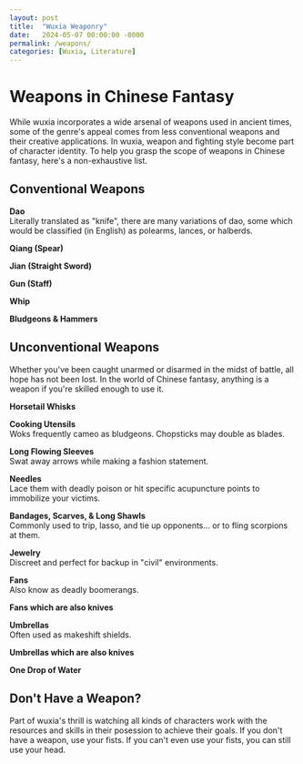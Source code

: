 ```yaml
---
layout: post
title:  "Wuxia Weaponry"
date:   2024-05-07 00:00:00 -0000
permalink: /weapons/
categories: [Wuxia, Literature]
---
```

# Weapons in Chinese Fantasy 
While wuxia incorporates a wide arsenal of weapons used in ancient times, some of the genre's appeal comes from less conventional weapons and their creative applications. In wuxia, weapon and fighting style become part of character identity. To help you grasp the scope of weapons in Chinese fantasy, here's a non-exhaustive list.

## Conventional Weapons
**Dao**  
Literally translated as "knife", there are many variations of dao, some which would be classified (in English) as polearms, lances, or halberds.

**Qiang (Spear)**

**Jian (Straight Sword)**

**Gun (Staff)**

**Whip**

**Bludgeons & Hammers**

## Unconventional Weapons
Whether you've been caught unarmed or disarmed in the midst of battle, all hope has not been lost. In the world of Chinese fantasy, anything is a weapon if you're skilled enough to use it.

**Horsetail Whisks**

**Cooking Utensils**  
Woks frequently cameo as bludgeons. Chopsticks may double as blades.

**Long Flowing Sleeves**  
Swat away arrows while making a fashion statement.

**Needles**  
Lace them with deadly poison or hit specific acupuncture points to immobilize your victims.

**Bandages, Scarves, & Long Shawls**  
Commonly used to trip, lasso, and tie up opponents... or to fling scorpions at them.

**Jewelry**  
Discreet and perfect for backup in "civil" environments.

**Fans**  
Also know as deadly boomerangs.

**Fans which are also knives**

**Umbrellas**  
Often used as makeshift shields.

**Umbrellas which are also knives**

**One Drop of Water**

## Don't Have a Weapon?
Part of wuxia's thrill is watching all kinds of characters work with the resources and skills in their posession to achieve their goals. If you don't have a weapon, use your fists. If you can't even use your fists, you can still use your head.
